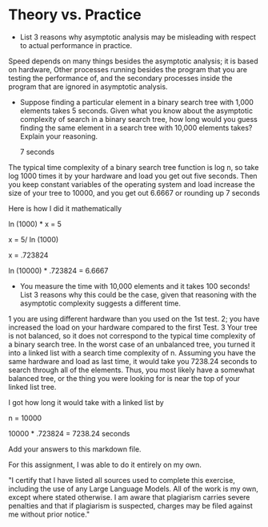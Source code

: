 # Theory vs. Practice

- List 3 reasons why asymptotic analysis may be misleading with respect to
  actual performance in practice.

Speed depends on many things besides the asymptotic analysis; it is based on hardware,  Other processes running besides the program that you are testing the performance of, and the secondary processes inside the program that are ignored in asymptotic analysis.

- Suppose finding a particular element in a binary search tree with 1,000
  elements takes 5 seconds. Given what you know about the asymptotic complexity
  of search in a binary search tree, how long would you guess finding the same
  element in a search tree with 10,000 elements takes? Explain your reasoning.

  7 seconds

The typical time complexity of a binary search tree function is log n, so take log 1000 times it by your hardware and load you get out five seconds. Then you keep constant variables of the operating system and load increase the size of your tree to 10000, and you get out 6.6667 or rounding up 7 seconds

Here is how I did it mathematically

ln (1000) * x = 5 

x = 5/  ln (1000)

x = .723824

ln (10000) *  .723824 = 6.6667


- You measure the time with 10,000 elements and it takes 100 seconds! List 3
  reasons why this could be the case, given that reasoning with the asymptotic
  complexity suggests a different time.

1 you are using different hardware than you used on the 1st test. 2; you have increased the load on your hardware compared to the first Test.
3 Your tree is not balanced, so it does not correspond to the typical time complexity of a binary search tree. In the worst case of an unbalanced tree, you turned it into a linked list with a search time complexity of n. Assuming you have the same hardware and load as last time, it would take you 7238.24 seconds to search through all of the elements. Thus, you most likely have a somewhat balanced tree, or the thing you were looking for is near the top of your linked list tree.

I got how long it would take with a linked list by

n = 10000

10000 * .723824  = 7238.24 seconds


Add your answers to this markdown file.

For this assignment, I was able to do it entirely on my own.

"I certify that I have listed all sources used to complete this exercise, including the use of any Large Language Models. All of the work is my own, except where stated otherwise. I am aware that plagiarism carries severe penalties and that if plagiarism is suspected, charges may be filed against me without prior notice."

